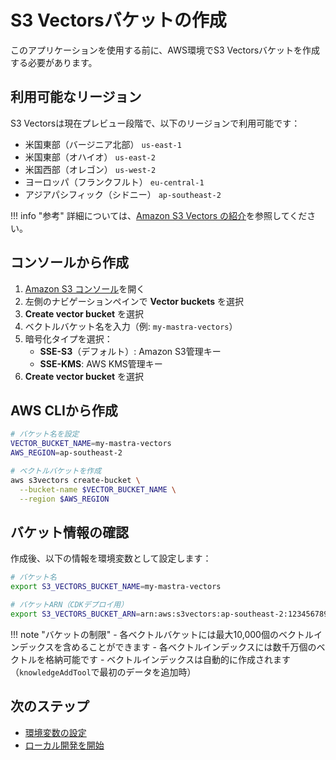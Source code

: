 # S3 Vectorsバケットの作成

このアプリケーションを使用する前に、AWS環境でS3 Vectorsバケットを作成する必要があります。

## 利用可能なリージョン

S3 Vectorsは現在プレビュー段階で、以下のリージョンで利用可能です：

- 米国東部（バージニア北部） `us-east-1`
- 米国東部（オハイオ） `us-east-2`
- 米国西部（オレゴン） `us-west-2`
- ヨーロッパ（フランクフルト） `eu-central-1`
- アジアパシフィック（シドニー） `ap-southeast-2`

!!! info "参考"
    詳細については、[Amazon S3 Vectors の紹介](https://aws.amazon.com/jp/blogs/news/introducing-amazon-s3-vectors-first-cloud-storage-with-native-vector-support-at-scale/)を参照してください。

## コンソールから作成

1. [Amazon S3 コンソール](https://console.aws.amazon.com/s3/)を開く
2. 左側のナビゲーションペインで **Vector buckets** を選択
3. **Create vector bucket** を選択
4. ベクトルバケット名を入力（例: `my-mastra-vectors`）
5. 暗号化タイプを選択：
   - **SSE-S3**（デフォルト）: Amazon S3管理キー
   - **SSE-KMS**: AWS KMS管理キー
6. **Create vector bucket** を選択

## AWS CLIから作成

```bash
# バケット名を設定
VECTOR_BUCKET_NAME=my-mastra-vectors
AWS_REGION=ap-southeast-2

# ベクトルバケットを作成
aws s3vectors create-bucket \
  --bucket-name $VECTOR_BUCKET_NAME \
  --region $AWS_REGION
```

## バケット情報の確認

作成後、以下の情報を環境変数として設定します：

```bash
# バケット名
export S3_VECTORS_BUCKET_NAME=my-mastra-vectors

# バケットARN（CDKデプロイ用）
export S3_VECTORS_BUCKET_ARN=arn:aws:s3vectors:ap-southeast-2:123456789012:bucket/my-mastra-vectors
```

!!! note "バケットの制限"
    - 各ベクトルバケットには最大10,000個のベクトルインデックスを含めることができます
    - 各ベクトルインデックスには数千万個のベクトルを格納可能です
    - ベクトルインデックスは自動的に作成されます（`knowledgeAddTool`で最初のデータを追加時）

## 次のステップ

- [環境変数の設定](environment.md)
- [ローカル開発を開始](../development/local.md)

